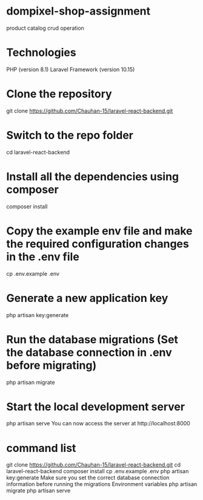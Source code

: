 # dompixel-shop-assignment
product catalog crud operation

# Technologies
PHP (version 8.1)
Laravel Framework (version 10.15)

# Clone the repository
git clone https://github.com/Chauhan-15/laravel-react-backend.git

# Switch to the repo folder
cd laravel-react-backend

# Install all the dependencies using composer
composer install

# Copy the example env file and make the required configuration changes in the .env file
cp .env.example .env

# Generate a new application key
php artisan key:generate

# Run the database migrations (Set the database connection in .env before migrating)
php artisan migrate

# Start the local development server
php artisan serve
You can now access the server at http://localhost:8000

# command list
git clone https://github.com/Chauhan-15/laravel-react-backend.git
cd laravel-react-backend
composer install
cp .env.example .env
php artisan key:generate
Make sure you set the correct database connection information before running the migrations Environment variables
php artisan migrate
php artisan serve